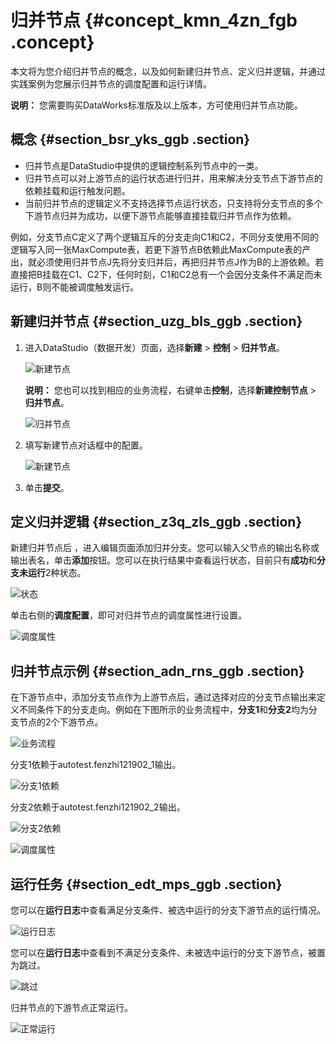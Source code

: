# 归并节点 {#concept_kmn_4zn_fgb .concept}

本文将为您介绍归并节点的概念，以及如何新建归并节点、定义归并逻辑，并通过实践案例为您展示归并节点的调度配置和运行详情。

**说明：** 您需要购买DataWorks标准版及以上版本，方可使用归并节点功能。

## 概念 {#section_bsr_yks_ggb .section}

-   归并节点是DataStudio中提供的逻辑控制系列节点中的一类。
-   归并节点可以对上游节点的运行状态进行归并，用来解决分支节点下游节点的依赖挂载和运行触发问题。
-   当前归并节点的逻辑定义不支持选择节点运行状态，只支持将分支节点的多个下游节点归并为成功，以便下游节点能够直接挂载归并节点作为依赖。

例如，分支节点C定义了两个逻辑互斥的分支走向C1和C2，不同分支使用不同的逻辑写入同一张MaxCompute表，若更下游节点B依赖此MaxCompute表的产出，就必须使用归并节点J先将分支归并后，再把归并节点J作为B的上游依赖。若直接把B挂载在C1、C2下，任何时刻，C1和C2总有一个会因分支条件不满足而未运行，B则不能被调度触发运行。

## 新建归并节点 {#section_uzg_bls_ggb .section}

1.  进入DataStudio（数据开发）页面，选择**新建** \> **控制** \> **归并节点**。

    ![新建节点](http://static-aliyun-doc.oss-cn-hangzhou.aliyuncs.com/assets/img/82218/156653001935412_zh-CN.png)

    **说明：** 您也可以找到相应的业务流程，右键单击**控制**，选择**新建控制节点** \> **归并节点**。

    ![归并节点](http://static-aliyun-doc.oss-cn-hangzhou.aliyuncs.com/assets/img/82218/156653001952772_zh-CN.png)

2.  填写新建节点对话框中的配置。

    ![新建节点](http://static-aliyun-doc.oss-cn-hangzhou.aliyuncs.com/assets/img/82218/156653001952778_zh-CN.png)

3.  单击**提交**。

## 定义归并逻辑 {#section_z3q_zls_ggb .section}

新建归并节点后 ，进入编辑页面添加归并分支。您可以输入父节点的输出名称或输出表名，单击**添加**按钮。您可以在执行结果中查看运行状态，目前只有**成功**和**分支未运行**2种状态。

![状态](http://static-aliyun-doc.oss-cn-hangzhou.aliyuncs.com/assets/img/82218/156653001935415_zh-CN.png)

单击右侧的**调度配置**，即可对归并节点的调度属性进行设置。

![调度属性](http://static-aliyun-doc.oss-cn-hangzhou.aliyuncs.com/assets/img/82218/156653001935418_zh-CN.png)

## 归并节点示例 {#section_adn_rns_ggb .section}

在下游节点中，添加分支节点作为上游节点后，通过选择对应的分支节点输出来定义不同条件下的分支走向。例如在下图所示的业务流程中，**分支1**和**分支2**均为分支节点的2个下游节点。

![业务流程](http://static-aliyun-doc.oss-cn-hangzhou.aliyuncs.com/assets/img/82218/156653001935420_zh-CN.png)

分支1依赖于autotest.fenzhi121902\_1输出。

![分支1依赖](http://static-aliyun-doc.oss-cn-hangzhou.aliyuncs.com/assets/img/82218/156653002035421_zh-CN.png)

分支2依赖于autotest.fenzhi121902\_2输出。

![分支2依赖](http://static-aliyun-doc.oss-cn-hangzhou.aliyuncs.com/assets/img/82218/156653002035422_zh-CN.png)

![调度属性](http://static-aliyun-doc.oss-cn-hangzhou.aliyuncs.com/assets/img/82218/156653002035424_zh-CN.png)

## 运行任务 {#section_edt_mps_ggb .section}

您可以在**运行日志**中查看满足分支条件、被选中运行的分支下游节点的运行情况。

![运行日志](http://static-aliyun-doc.oss-cn-hangzhou.aliyuncs.com/assets/img/82218/156653002135425_zh-CN.png)

您可以在**运行日志**中查看到不满足分支条件、未被选中运行的分支下游节点，被置为跳过。

![跳过](http://static-aliyun-doc.oss-cn-hangzhou.aliyuncs.com/assets/img/82218/156653002135426_zh-CN.png)

归并节点的下游节点正常运行。

![正常运行](http://static-aliyun-doc.oss-cn-hangzhou.aliyuncs.com/assets/img/82218/156653002135427_zh-CN.png)

